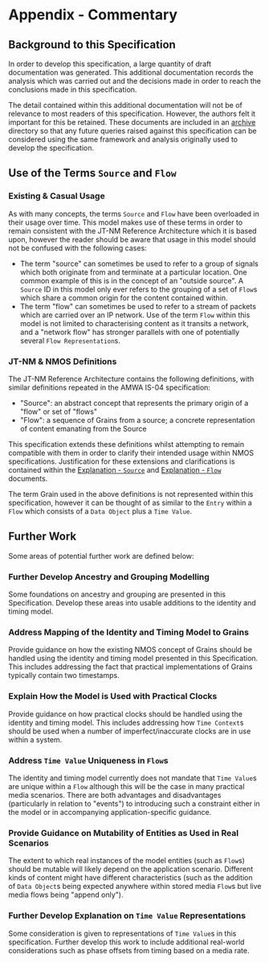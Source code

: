 # Appendix - Commentary

## Background to this Specification

In order to develop this specification, a large quantity of draft documentation was generated. This additional documentation records the analysis which was carried out and the decisions made in order to reach the conclusions made in this specification.

The detail contained within this additional documentation will not be of relevance to most readers of this specification. However, the authors felt it important for this be retained. These documents are included in an [archive](archive) directory so that any future queries raised against this specification can be considered using the same framework and analysis originally used to develop the specification.

## Use of the Terms `Source` and `Flow`

### Existing & Casual Usage

As with many concepts, the terms `Source` and `Flow` have been overloaded in their usage over time. This model makes use of these terms in order to remain consistent with the JT-NM Reference Architecture which it is based upon, however the reader should be aware that usage in this model should not be confused with the following cases:

*   The term "source" can sometimes be used to refer to a group of signals which both originate from and terminate at a particular location. One common example of this is in the concept of an "outside source". A `Source` ID in this model only ever refers to the grouping of a set of `Flow`s which share a common origin for the content contained within.
*   The term "flow" can sometimes be used to refer to a stream of packets which are carried over an IP network. Use of the term `Flow` within this model is not limited to characterising content as it transits a network, and a "network flow" has stronger parallels with one of potentially several `Flow Representation`s.

### JT-NM & NMOS Definitions

The JT-NM Reference Architecture contains the following definitions, with similar definitions repeated in the AMWA IS-04 specification:

*   "Source": an abstract concept that represents the primary origin of a "flow" or set of "flows"
*   "Flow": a sequence of Grains from a source; a concrete representation of content emanating from the Source

This specification extends these definitions whilst attempting to remain compatible with them in order to clarify their intended usage within NMOS specifications. Justification for these extensions and clarifications is contained within the [Explanation - `Source`](2.2.%20Explanation%20-%20Source.md) and [Explanation - `Flow`](2.3.%20Explanation%20-%20Flow.md) documents.

The term Grain used in the above definitions is not represented within this specification, however it can be thought of as similar to the `Entry` within a `Flow` which consists of a `Data Object` plus a `Time Value`.

## Further Work

Some areas of potential further work are defined below:

### Further Develop Ancestry and Grouping Modelling

Some foundations on ancestry and grouping are presented in this Specification. Develop these areas into usable additions to the identity and timing model.

### Address Mapping of the Identity and Timing Model to Grains

Provide guidance on how the existing NMOS concept of Grains should be handled using the identity and timing model presented in this Specification. This includes addressing the fact that practical implementations of Grains typically contain two timestamps.

### Explain How the Model is Used with Practical Clocks

Provide guidance on how practical clocks should be handled using the identity and timing model. This includes addressing how `Time Context`s should be used when a number of imperfect/inaccurate clocks are in use within a system.

### Address `Time Value` Uniqueness in `Flow`s

The identity and timing model currently does not mandate that `Time Value`s are unique within a `Flow` although this will be the case in many practical media scenarios. There are both advantages and disadvantages (particularly in relation to "events") to introducing such a constraint either in the model or in accompanying application-specific guidance.

### Provide Guidance on Mutability of Entities as Used in Real Scenarios

The extent to which real instances of the model entities (such as `Flow`s) should be mutable will likely depend on the application scenario. Different kinds of content might have different characteristics (such as the addition of `Data Object`s being expected anywhere within stored media `Flow`s but live media flows being "append only").

### Further Develop Explanation on `Time Value` Representations 

Some consideration is given to representations of `Time Value`s in this specification. Further develop this work to include additional real-world considerations such as phase offsets from timing based on a media rate.

